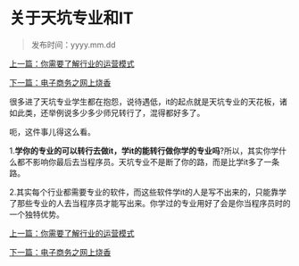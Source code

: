 # 关于天坑专业和IT 
>
>发布时间：yyyy.mm.dd

[上一篇：你需要了解行业的运营模式](/work/article36)

[下一篇：电子商务之网上烧香](/work/article38)

很多进了天坑专业学生都在抱怨，说待遇低，it的起点就是天坑专业的天花板，诸如此类，还举例说多少多少师兄转行了，混得都好多了。 

呃，这件事儿得这么看。 

1.**学你的专业的可以转行去做it，学it的能转行做你学的专业吗**?所以，其实你学什么都不影响你最后去当程序员。天坑专业不是断了你的路，而是比学it多了一条路。 

2.其实每个行业都需要专业的软件，而这些软件学it的人是写不出来的，只能靠学了那些专业的人去当程序员才能写出来。你学过的专业用好了会是你当程序员时的一个独特优势。

[上一篇：你需要了解行业的运营模式](/work/article36)

[下一篇：电子商务之网上烧香](/work/article38)


















​     












